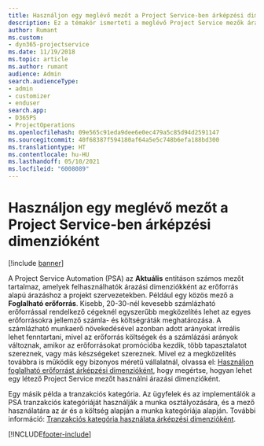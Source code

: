 ```yaml
---
title: Használjon egy meglévő mezőt a Project Service-ben árképzési dimenzióként
description: Ez a témakör ismerteti a meglévő Project Service mezők árazási dimenzióként történő használatát.
author: Rumant
ms.custom:
- dyn365-projectservice
ms.date: 11/19/2018
ms.topic: article
ms.author: rumant
audience: Admin
search.audienceType:
- admin
- customizer
- enduser
search.app:
- D365PS
- ProjectOperations
ms.openlocfilehash: 09e565c91eda9dee6e0ec479a5c85d94d2591147
ms.sourcegitcommit: 40f68387f594180af64a5e5c748b6efa188bd300
ms.translationtype: HT
ms.contentlocale: hu-HU
ms.lasthandoff: 05/10/2021
ms.locfileid: "6008089"
---
```

# <a name="use-an-existing-field-in-project-service-as-a-pricing-dimension"></a>Használjon egy meglévő mezőt a Project Service-ben árképzési dimenzióként

[!include [banner](../includes/psa-now-project-operations.md)]

A Project Service Automation (PSA) az **Aktuális** entitáson számos mezőt tartalmaz, amelyek felhasználhatók árazási dimenziókként az erőforrás alapú árazáshoz a projekt szervezetekben. Például egy közös mező a **Foglalható erőforrás**. Kisebb, 20-30-nél kevesebb számlázható erőforrással rendelkező cégeknél egyszerűbb megközelítés lehet az egyes erőforrásokra jellemző számla- és költségráták meghatározása. A számlázható munkaerő növekedésével azonban adott arányokat irreális lehet fenntartani, mivel az erőforrás költségek és a számlázási arányok változnak, amikor az erőforrásokat promócióba kezdik, több tapasztalatot szereznek, vagy más készségeket szereznek. Mivel ez a megközelítés továbbra is működik egy bizonyos méretű vállalatnál, olvassa el: [Használjon foglalható erőforrást árképzési dimenzióként](bookable-resource-pricing-dimension.md), hogy megértse, hogyan lehet egy létező Project Service mezőt használni árazási dimenzióként.

Egy másik példa a tranzakciós kategória. Az ügyfelek és az implementálók a PSA tranzakciós kategóriáját használják a munka osztályozására, és a mező használatára az ár és a költség alapján a munka kategóriája alapján. További információ: [Tranzakciós kategória használata árképzési dimenzióként](transaction-category-pricing-dimension.md).


[!INCLUDE[footer-include](../includes/footer-banner.md)]
